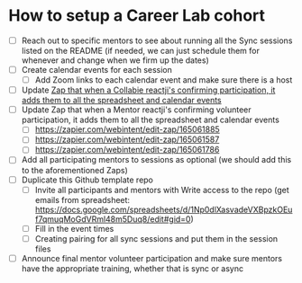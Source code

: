 # How to setup a Career Lab cohort

- [ ] Reach out to specific mentors to see about running all the Sync sessions listed on the README (if needed, we can just schedule them for whenever and change when we firm up the dates)
- [ ] Create calendar events for each session
    - [ ] Add Zoom links to each calendar event and make sure there is a host
- [ ] Update [Zap that when a Collabie reactji's confirming participation, it adds them to all the spreadsheet and calendar events](https://zapier.com/editor/164630788/published/164630911) 
- [ ] Update Zap that when a Mentor reactji's confirming volunteer participation, it adds them to all the spreadsheet and calendar events 
  - [ ] https://zapier.com/webintent/edit-zap/165061885
  - [ ] https://zapier.com/webintent/edit-zap/165061587
  - [ ] https://zapier.com/webintent/edit-zap/165061786
- [ ] Add all participating mentors to sessions as optional (we should add this to the aforementioned Zaps)
- [ ] Duplicate this Github template repo
  - [ ] Invite all participants and mentors with Write access to the repo (get emails from spreadsheet: https://docs.google.com/spreadsheets/d/1Np0dlXasvadeVXBpzkOEuf7qmuqMoGdVRml48m5Duq8/edit#gid=0) 
  - [ ] Fill in the event times
  - [ ] Creating pairing for all sync sessions and put them in the session files
- [ ] Announce final mentor volunteer participation and make sure mentors have the appropriate training, whether that is sync or async 
